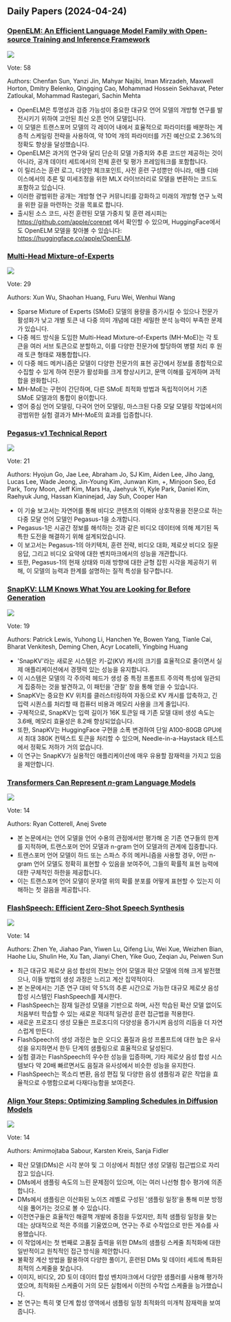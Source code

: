 ## Daily Papers (2024-04-24)

### [OpenELM: An Efficient Language Model Family with Open-source Training and Inference Framework](https://arxiv.org/abs/2404.14619)

![](https://cdn-thumbnails.huggingface.co/social-thumbnails/papers/2404.14619.png)

Vote: 58

Authors: Chenfan Sun, Yanzi Jin, Mahyar Najibi, Iman Mirzadeh, Maxwell Horton, Dmitry Belenko, Qingqing Cao, Mohammad Hossein Sekhavat, Peter Zatloukal, Mohammad Rastegari, Sachin Mehta

- OpenELM은 투명성과 검증 가능성이 중요한 대규모 언어 모델의 개방형 연구를 발전시키기 위하여 고안된 최신 오픈 언어 모델입니다.
- 이 모델은 트랜스포머 모델의 각 레이어 내에서 효율적으로 파라미터를 배분하는 계층적 스케일링 전략을 사용하여, 약 10억 개의 파라미터를 가진 예산으로 2.36%의 정확도 향상을 달성했습니다.
- OpenELM은 과거의 연구와 달리 단순히 모델 가중치와 추론 코드만 제공하는 것이 아니라, 공개 데이터 세트에서의 전체 훈련 및 평가 프레임워크를 포함합니다.
- 이 릴리스는 훈련 로그, 다양한 체크포인트, 사전 훈련 구성뿐만 아니라, 애플 디바이스에서의 추론 및 미세조정을 위한 MLX 라이브러리로 모델을 변환하는 코드도 포함하고 있습니다.
- 이러한 광범위한 공개는 개방형 연구 커뮤니티를 강화하고 미래의 개방형 연구 노력을 위한 길을 마련하는 것을 목표로 합니다.
- 출시된 소스 코드, 사전 훈련된 모델 가중치 및 훈련 레시피는 https://github.com/apple/corenet 에서 확인할 수 있으며, HuggingFace에서도 OpenELM 모델을 찾아볼 수 있습니다: https://huggingface.co/apple/OpenELM.

### [Multi-Head Mixture-of-Experts](https://arxiv.org/abs/2404.15045)

![](https://cdn-thumbnails.huggingface.co/social-thumbnails/papers/2404.15045.png)

Vote: 29

Authors: Xun Wu, Shaohan Huang, Furu Wei, Wenhui Wang

- Sparse Mixture of Experts (SMoE) 모델의 용량을 증가시킬 수 있으나 전문가 활성화가 낮고 개별 토큰 내 다중 의미 개념에 대한 세밀한 분석 능력이 부족한 문제가 있습니다.
- 다중 헤드 방식을 도입한 Multi-Head Mixture-of-Experts (MH-MoE)는 각 토큰을 여러 서브 토큰으로 분할하고, 이를 다양한 전문가에 할당하여 병렬 처리 후 원래 토큰 형태로 재통합합니다.
- 이 다중 헤드 메커니즘은 모델이 다양한 전문가의 표현 공간에서 정보를 종합적으로 수집할 수 있게 하여 전문가 활성화를 크게 향상시키고, 문맥 이해를 깊게하며 과적합을 완화합니다.
- MH-MoE는 구현이 간단하며, 다른 SMoE 최적화 방법과 독립적이어서 기존 SMoE 모델과의 통합이 용이합니다.
- 영어 중심 언어 모델링, 다국어 언어 모델링, 마스크된 다중 모달 모델링 작업에서의 광범위한 실험 결과가 MH-MoE의 효과를 입증합니다.

### [Pegasus-v1 Technical Report](https://arxiv.org/abs/2404.14687)

![](https://cdn-thumbnails.huggingface.co/social-thumbnails/papers/2404.14687.png)

Vote: 21

Authors: Hyojun Go, Jae Lee, Abraham Jo, SJ Kim, Aiden Lee, Jiho Jang, Lucas Lee, Wade Jeong, Jin-Young Kim, Junwan Kim, +, Minjoon Seo, Ed Park, Tony Moon, Jeff Kim, Mars Ha, Jaehyuk Yi, Kyle Park, Daniel Kim, Raehyuk Jung, Hassan Kianinejad, Jay Suh, Cooper Han

- 이 기술 보고서는 자연어를 통해 비디오 콘텐츠의 이해와 상호작용을 전문으로 하는 다중 모달 언어 모델인 Pegasus-1을 소개합니다.
- Pegasus-1은 시공간 정보를 해석하는 것과 같은 비디오 데이터에 의해 제기된 독특한 도전을 해결하기 위해 설계되었습니다.
- 이 보고서는 Pegasus-1의 아키텍처, 훈련 전략, 비디오 대화, 제로샷 비디오 질문 응답, 그리고 비디오 요약에 대한 벤치마크에서의 성능을 개관합니다.
- 또한, Pegasus-1의 현재 상태와 미래 방향에 대한 균형 잡힌 시각을 제공하기 위해, 이 모델의 능력과 한계를 설명하는 질적 특성을 탐구합니다.

### [SnapKV: LLM Knows What You are Looking for Before Generation](https://arxiv.org/abs/2404.14469)

![](https://cdn-thumbnails.huggingface.co/social-thumbnails/papers/2404.14469.png)

Vote: 19

Authors: Patrick Lewis, Yuhong Li, Hanchen Ye, Bowen Yang, Tianle Cai, Bharat Venkitesh, Deming Chen, Acyr Locatelli, Yingbing Huang

- 'SnapKV'라는 새로운 시스템은 키-값(KV) 캐시의 크기를 효율적으로 줄이면서 실제 애플리케이션에서 경쟁력 있는 성능을 유지합니다.
- 이 시스템은 모델의 각 주의력 헤드가 생성 중 특정 프롬프트 주의력 특성에 일관되게 집중하는 것을 발견하고, 이 패턴을 '관찰' 창을 통해 얻을 수 있습니다.
- SnapKV는 중요한 KV 위치를 클러스터링하여 자동으로 KV 캐시를 압축하고, 긴 입력 시퀀스를 처리할 때 컴퓨터 비용과 메모리 사용을 크게 줄입니다.
- 구체적으로, SnapKV는 입력 길이가 16K 토큰일 때 기존 모델 대비 생성 속도는 3.6배, 메모리 효율성은 8.2배 향상되었습니다.
- 또한, SnapKV는 HuggingFace 구현을 소폭 변경하여 단일 A100-80GB GPU에서 최대 380K 컨텍스트 토큰을 처리할 수 있으며, Needle-in-a-Haystack 테스트에서 정확도 저하가 거의 없습니다.
- 이 연구는 SnapKV가 실용적인 애플리케이션에 매우 유용할 잠재력을 가지고 있음을 제안합니다.

### [Transformers Can Represent $n$-gram Language Models](https://arxiv.org/abs/2404.14994)

![](https://cdn-thumbnails.huggingface.co/social-thumbnails/papers/2404.14994.png)

Vote: 14

Authors: Ryan Cotterell, Anej Svete

- 본 논문에서는 언어 모델을 언어 수용의 관점에서만 평가해 온 기존 연구들의 한계를 지적하며, 트랜스포머 언어 모델과 n-gram 언어 모델과의 관계에 집중합니다.
- 트랜스포머 언어 모델이 하드 또는 스파스 주의 메커니즘을 사용할 경우, 어떤 n-gram 언어 모델도 정확히 표현할 수 있음을 보여주어, 그들의 확률적 표현 능력에 대한 구체적인 하한을 제공합니다.
- 이는 트랜스포머 언어 모델이 문자열 위의 확률 분포를 어떻게 표현할 수 있는지 이해하는 첫 걸음을 제공합니다.

### [FlashSpeech: Efficient Zero-Shot Speech Synthesis](https://arxiv.org/abs/2404.14700)

![](https://cdn-thumbnails.huggingface.co/social-thumbnails/papers/2404.14700.png)

Vote: 14

Authors: Zhen Ye, Jiahao Pan, Yiwen Lu, Qifeng Liu, Wei Xue, Weizhen Bian, Haohe Liu, Shulin He, Xu Tan, Jianyi Chen, Yike Guo, Zeqian Ju, Peiwen Sun

- 최근 대규모 제로샷 음성 합성의 진보는 언어 모델과 확산 모델에 의해 크게 발전했으나, 이들 방법의 생성 과정은 느리고 계산 집약적이다.
- 본 논문에서는 기존 연구 대비 약 5%의 추론 시간으로 가능한 대규모 제로샷 음성 합성 시스템인 FlashSpeech를 제시한다.
- FlashSpeech는 잠재 일관성 모델을 기반으로 하며, 사전 학습된 확산 모델 없이도 처음부터 학습할 수 있는 새로운 적대적 일관성 훈련 접근법을 적용한다.
- 새로운 프로조디 생성 모듈은 프로조디의 다양성을 증가시켜 음성의 리듬을 더 자연스럽게 만든다.
- FlashSpeech의 생성 과정은 높은 오디오 품질과 음성 프롬프트에 대한 높은 유사성을 유지하면서 한두 단계의 샘플링으로 효율적으로 달성된다.
- 실험 결과는 FlashSpeech의 우수한 성능을 입증하며, 기타 제로샷 음성 합성 시스템보다 약 20배 빠르면서도 음질과 유사성에서 비슷한 성능을 유지한다.
- FlashSpeech는 목소리 변환, 음성 편집 및 다양한 음성 샘플링과 같은 작업을 효율적으로 수행함으로써 다재다능함을 보여준다.

### [Align Your Steps: Optimizing Sampling Schedules in Diffusion Models](https://arxiv.org/abs/2404.14507)

![](https://cdn-thumbnails.huggingface.co/social-thumbnails/papers/2404.14507.png)

Vote: 14

Authors: Amirmojtaba Sabour, Karsten Kreis, Sanja Fidler

- 확산 모델(DMs)은 시각 분야 및 그 이상에서 최첨단 생성 모델링 접근법으로 자리 잡고 있습니다.
- DMs에서 샘플링 속도의 느린 문제점이 있으며, 이는 여러 나선형 함수 평가에 의존합니다.
- DMs에서 샘플링은 이산화된 노이즈 레벨로 구성된 '샘플링 일정'을 통해 미분 방정식을 풀어가는 것으로 볼 수 있습니다.
- 이전연구들은 효율적인 해결책 개발에 중점을 두었지만, 최적 샘플링 일정을 찾는 데는 상대적으로 적은 주의를 기울였으며, 연구는 주로 수작업으로 만든 게슈를 사용했습니다.
- 이 작업에서는 첫 번째로 고품질 출력을 위한 DMs의 샘플링 스케줄 최적화에 대한 일반적이고 원칙적인 접근 방식을 제안합니다.
- 불확정 계산 방법을 활용하여 다양한 풀이기, 훈련된 DMs 및 데이터 세트에 특화된 최적의 스케줄을 찾습니다.
- 이미지, 비디오, 2D 토이 데이터 합성 벤치마크에서 다양한 샘플러를 사용해 평가하였으며, 최적화된 스케줄이 거의 모든 실험에서 이전의 수작업 스케줄을 능가했습니다.
- 본 연구는 특히 몇 단계 합성 영역에서 샘플링 일정 최적화의 미개척 잠재력을 보여줍니다.

